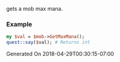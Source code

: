 gets a mob max mana.
### Example

```perl
my $val = $mob->GetMaxMana();
quest::say($val); # Returns int
```


Generated On 2018-04-29T00:30:15-07:00